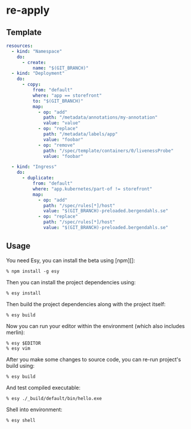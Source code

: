 # re-apply

## Template

```yaml
resources:
  - kind: "Namespace"
    do:
      - create:
          name: "$(GIT_BRANCH)"
  - kind: "Deployment"
    do:
      - copy:
          from: "default"
          where: "app == storefront"
          to: "$(GIT_BRANCH)"
          map:
            - op: "add"
              path: "/metadata/annotations/my-annotation"
              value: "value"
            - op: "replace"
              path: "/metadata/labels/app"
              value: "foobar"
            - op: "remove"
              path: "/spec/template/containers/0/livenessProbe"
              value: "foobar"

  - kind: "Ingress"
    do:
      - duplicate:
          from: "default"
          where: "app.kubernetes/part-of != storefront"
          map:
            - op: "add"
              path: "/spec/rules[*]/host"
              value: "$(GIT_BRANCH)-preloaded.bergendahls.se"
            - op: "replace"
              path: "/spec/rules[*]/host"
              value: "$(GIT_BRANCH)-preloaded.bergendahls.se"


```

## Usage

You need Esy, you can install the beta using [npm][]:

    % npm install -g esy

Then you can install the project dependencies using:

    % esy install

Then build the project dependencies along with the project itself:

    % esy build

Now you can run your editor within the environment (which also includes merlin):

    % esy $EDITOR
    % esy vim

After you make some changes to source code, you can re-run project's build
using:

    % esy build

And test compiled executable:

    % esy ./_build/default/bin/hello.exe

Shell into environment:

    % esy shell
